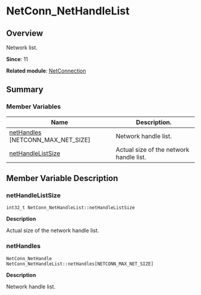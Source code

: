 # NetConn_NetHandleList


## Overview

Network list.

**Since**: 11

**Related module**: [NetConnection](_net_connection.md)


## Summary


### Member Variables

| Name| Description.| 
| -------- | -------- |
| [netHandles](#nethandles) [NETCONN_MAX_NET_SIZE] | Network handle list.| 
| [netHandleListSize](#nethandlelistsize) | Actual size of the network handle list.| 


## Member Variable Description


### netHandleListSize

```
int32_t NetConn_NetHandleList::netHandleListSize
```

**Description**

Actual size of the network handle list.


### netHandles

```
NetConn_NetHandle NetConn_NetHandleList::netHandles[NETCONN_MAX_NET_SIZE]
```

**Description**

Network handle list.
